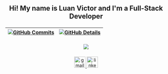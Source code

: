 <h2 align="center">Hi! My name is Luan Victor and I'm a Full-Stack Developer</h2>

###

| [![GitHub Commits](http://github-profile-summary-cards.vercel.app/api/cards/productive-time?username=a3ternusPoison&theme=dracula&utcOffset=-3)](https://github.com/vn7n24fzkq/github-profile-summary-cards) | [![GitHub Details](http://github-profile-summary-cards.vercel.app/api/cards/profile-details?username=a3ternusPoison&theme=dracula)](https://github.com/vn7n24fzkq/github-profile-summary-cards) |
| ----------- | ----------- |

###

<div align="center">
  <a href="https://skillicons.dev">
    <img
      src="https://skillicons.dev/icons?i=C#,.NET,ASP,Blazor,sqlServer,mysql,mongodb,git,webpack,eslint,java,figma,npm,vscode"
    />
  </a>
</div>

###

<div align="center">
  <a href="mailto:luanvitorlima2017@gmail.com" target="_blank">
    <img
      src="https://img.shields.io/static/v1?message=Gmail&logo=gmail&label=&color=D14836&logoColor=white&labelColor=&style=for-the-badge"
      height="35"
      alt="gmail logo"
    />
  </a>
  <a href="https://www.linkedin.com/in/luanvictorsz/" target="_blank">
    <img
      src="https://img.shields.io/static/v1?message=LinkedIn&logo=linkedin&label=&color=0077B5&logoColor=white&labelColor=&style=for-the-badge"
      height="35"
      alt="linkedin logo"
    />
  </a>
</div>
